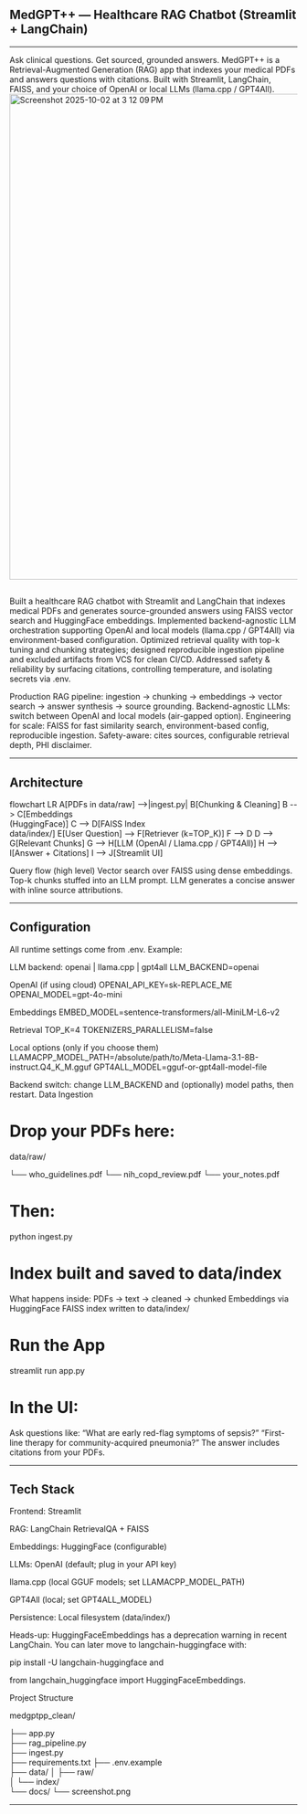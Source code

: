 ##  MedGPT++ — Healthcare RAG Chatbot (Streamlit + LangChain)
---

Ask clinical questions. Get sourced, grounded answers.
MedGPT++ is a Retrieval-Augmented Generation (RAG) app that indexes your medical PDFs and answers questions with citations. Built with Streamlit, LangChain, FAISS, and your choice of OpenAI or local LLMs (llama.cpp / GPT4All).
<img width="1432" height="851" alt="Screenshot 2025-10-02 at 3 12 09 PM" src="https://github.com/user-attachments/assets/8e939777-5ba9-48f1-8044-86022f157542" />


## 
Built a healthcare RAG chatbot with Streamlit and LangChain that indexes medical PDFs and generates source-grounded answers using FAISS vector search and HuggingFace embeddings.
Implemented backend-agnostic LLM orchestration supporting OpenAI and local models (llama.cpp / GPT4All) via environment-based configuration.
Optimized retrieval quality with top-k tuning and chunking strategies; designed reproducible ingestion pipeline and excluded artifacts from VCS for clean CI/CD.
Addressed safety & reliability by surfacing citations, controlling temperature, and isolating secrets via .env.

Production RAG pipeline: ingestion → chunking → embeddings → vector search → answer synthesis → source grounding.
Backend-agnostic LLMs: switch between OpenAI and local models (air-gapped option).
Engineering for scale: FAISS for fast similarity search, environment-based config, reproducible ingestion.
Safety-aware: cites sources, configurable retrieval depth, PHI disclaimer.

---

##  Architecture

flowchart LR
    A[PDFs in data/raw] -->|ingest.py| B[Chunking & Cleaning]
    B --> C[Embeddings<br/>(HuggingFace)]
    C --> D[FAISS Index<br/>data/index/]
    E[User Question] --> F[Retriever (k=TOP_K)]
    F --> D
    D --> G[Relevant Chunks]
    G --> H[LLM (OpenAI / Llama.cpp / GPT4All)]
    H --> I[Answer + Citations]
    I --> J[Streamlit UI]

    
Query flow (high level)
Vector search over FAISS using dense embeddings.
Top-k chunks stuffed into an LLM prompt.
LLM generates a concise answer with inline source attributions.

---

## Configuration

All runtime settings come from .env. Example:


 LLM backend: openai | llama.cpp | gpt4all
LLM_BACKEND=openai

 OpenAI (if using cloud)
OPENAI_API_KEY=sk-REPLACE_ME
OPENAI_MODEL=gpt-4o-mini

 Embeddings
EMBED_MODEL=sentence-transformers/all-MiniLM-L6-v2

 Retrieval
TOP_K=4
TOKENIZERS_PARALLELISM=false

 Local options (only if you choose them)
LLAMACPP_MODEL_PATH=/absolute/path/to/Meta-Llama-3.1-8B-instruct.Q4_K_M.gguf
GPT4ALL_MODEL=gguf-or-gpt4all-model-file


Backend switch: change LLM_BACKEND and (optionally) model paths, then restart.
Data Ingestion

# Drop your PDFs here:

data/raw/

└── who_guidelines.pdf
└── nih_copd_review.pdf
└── your_notes.pdf

# Then:
python ingest.py


# Index built and saved to data/index
What happens inside:
PDFs → text → cleaned → chunked
Embeddings via HuggingFace
FAISS index written to data/index/

# Run the App
streamlit run app.py

# In the UI:
Ask questions like:
“What are early red-flag symptoms of sepsis?”
“First-line therapy for community-acquired pneumonia?”
The answer includes citations from your PDFs.

---

## Tech Stack

Frontend: Streamlit

RAG: LangChain RetrievalQA + FAISS

Embeddings: HuggingFace (configurable)

LLMs:
OpenAI (default; plug in your API key)

llama.cpp (local GGUF models; set LLAMACPP_MODEL_PATH)

GPT4All (local; set GPT4ALL_MODEL)

Persistence: Local filesystem (data/index/)

Heads-up: HuggingFaceEmbeddings has a deprecation warning in recent LangChain. You can later move to langchain-huggingface with:

pip install -U langchain-huggingface and

from langchain_huggingface import HuggingFaceEmbeddings.

Project Structure

medgptpp_clean/

├── app.py                  
├── rag_pipeline.py        
├── ingest.py              
├── requirements.txt
├── .env.example            
├── data/
│   ├── raw/                
│   └── index/             
└── docs/
    └── screenshot.png      


---





